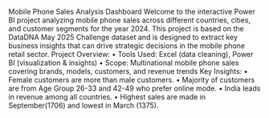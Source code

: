 Mobile Phone Sales Analysis Dashboard 
Welcome to the interactive Power BI project analyzing mobile phone sales across different countries, cities, and customer segments for the year 2024.
This project is based on the DataDNA May 2025 Challenge dataset and is designed to extract key business insights that can drive strategic decisions in the mobile phone retail sector.
Project Overview:
•	Tools Used: Excel (data cleaning), Power BI (visualization & insights)
•	Scope: Multinational mobile phone sales covering brands, models, customers, and revenue trends
Key Insights:
•	Female customers are more than male customers.
•	Majority of customers are from Age Group 26-33 and 42-49 who prefer online mode.
•	India leads in revenue among all countries.
•	Highest sales are made in September(1706) and lowest in March (1375).
